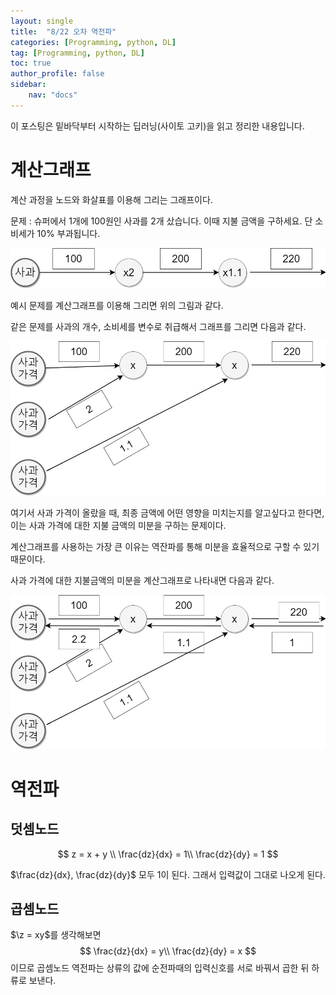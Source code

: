 ```yaml
---
layout: single
title:  "8/22 오차 역전파"
categories: [Programming, python, DL]
tag: [Programming, python, DL]
toc: true
author_profile: false
sidebar:
    nav: "docs"
---
```






  이 포스팅은 밑바닥부터 시작하는 딥러닝(사이토 고키)을 읽고 정리한 내용입니다.

# 계산그래프

계산 과정을 노드와 화살표를 이용해 그리는 그래프이다.

문제 : 슈퍼에서 1개에 100원인 사과를 2개 샀습니다. 이때 지불 금액을 구하세요. 단 소비세가 10% 부과됩니다.

![역전파](/images/2023-08-22-BackPropaganda/역전파.jpg)

예시 문제를 계산그래프를 이용해 그리면 위의 그림과 같다.

같은 문제를 사과의 개수, 소비세를 변수로 취급해서 그래프를 그리면 다음과 같다.



![역전파1](/images/2023-08-22-BackPropaganda/역전파1.jpg)

여기서 사과 가격이 올랐을 때, 최종 금액에 어떤 영향을 미치는지를 알고싶다고 한다면, 이는 사과 가격에 대한 지불 금액의 미분을 구하는 문제이다.

계산그래프를 사용하는 가장 큰 이유는 역잔파를 통해 미분을 효율적으로 구할 수 있기 때문이다.

사과 가격에 대한 지불금액의 미분을 계산그래프로 나타내면 다음과 같다.



![역전파2](/images/2023-08-22-BackPropaganda/역전파2.jpg)



# 역전파

## 덧셈노드

$$
z = x + y \\
\frac{dz}{dx} = 1\\
\frac{dz}{dy} = 1
$$

$\frac{dz}{dx}, \frac{dz}{dy}$ 모두 1이 된다. 그래서 입력값이 그대로 나오게 된다.



## 곱셈노드

$\z = xy$를 생각해보면 
$$
\frac{dz}{dx} = y\\
\frac{dz}{dy} = x
$$
이므로 곱셈노드 역전파는 상류의 값에 순전파때의 입력신호를 서로 바꿔서 곱한 뒤 하류로 보낸다.
